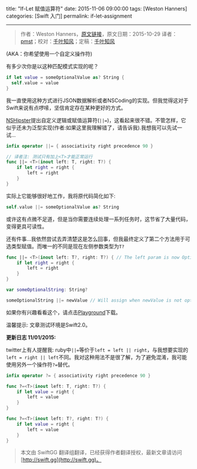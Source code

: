 title: "If-Let 赋值运算符"
date: 2015-11-06 09:00:00
tags: [Weston Hanners]
categories: [Swift 入门]
permalink: if-let-assignment

---
> 作者：Weston Hanners，[原文链接](http://www.alloc-init.com/2015/10/if-let-assignment/)，原文日期：2015-10-29
> 译者：[pmst](http://www.jianshu.com/users/596f2ba91ce9/latest_articles)；校对：[千叶知风](http://weibo.com/xiaoxxiao)；定稿：[千叶知风](http://weibo.com/xiaoxxiao)
  







<!--此处开始正文-->

(AKA：你希望使用一个自定义操作符)

有多少次你是以这种匹配模式实现的呢？

<!--more-->

```swift
if let value = someOptionalValue as? String {
  self.value = value
}
```

我一直使用这种方式进行JSON数据解析或者NSCoding的实现。但我觉得这对于Swift来说有点啰嗦，坚信肯定存在某种更好的方式。

[NSHipster](http://nshipster.com/swift-operators/)提出自定义逻辑或赋值运算符(`||=`)，这看起来很不错。不管怎样，它似乎还未为泛型实现(作者:如果这里我理解错了，请告诉我).我想我可以先试一试...

```swift
infix operator ||= { associativity right precedence 90 }

// 译者注: 测试只有加上<T>才能正常运行
func ||= <T>(inout left: T, right: T?) {
    if let right = right {
        left = right
    }
}
```

实际上它能够很好地工作，我将原代码简化如下:

```swift
self.value ||= someOptionalValue as? String
```
或许这有点微不足道，但是当你需要连续处理一系列任务时，这节省了大量代码，变得更具可读性。

还有件事...我依然尝试去弄清楚这是怎么回事，但我最终定义了第二个方法用于可选类型赋值。而唯一的不同是现在左侧参数类型为`T?`

```swift
func ||= <T>(inout left: T?, right: T?) { // The left param is now Optional
    if let right = right {
        left = right
    }
}

var someOptionalString: String?

someOptionalString ||= newValue // Will assign when newValue is not optional
```

如果你有兴趣看看这个，请点击[Playground](http://www.alloc-init.com/wp-content/uploads/2015/10/if-let-operator.playground.zip)下载。

温馨提示: 文章测试环境是Swift2.0。

**更新日志 11/01/2015:**

twitter上有人提醒我: ruby中`||=`等价于`left = left || right`，与我想要实现的`left = right || left`不同。我对这种用法不是很了解，为了避免混淆，我可能使用另外一个操作符`?=`替代。

```swift
infix operator ?= { associativity right precedence 90 }

func ?=<T>(inout left: T, right: T?) {
    if let value = right {
        left = value
    }
}

func ?=<T>(inout left: T?, right: T?) {
    if let value = right {
        left = value
    }
}
```



> 本文由 SwiftGG 翻译组翻译，已经获得作者翻译授权，最新文章请访问 [http://swift.gg](http://swift.gg)。